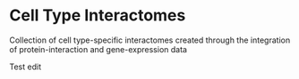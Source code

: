 Cell Type Interactomes
===============================

Collection of cell type-specific interactomes created through the integration of protein-interaction and gene-expression data

Test edit